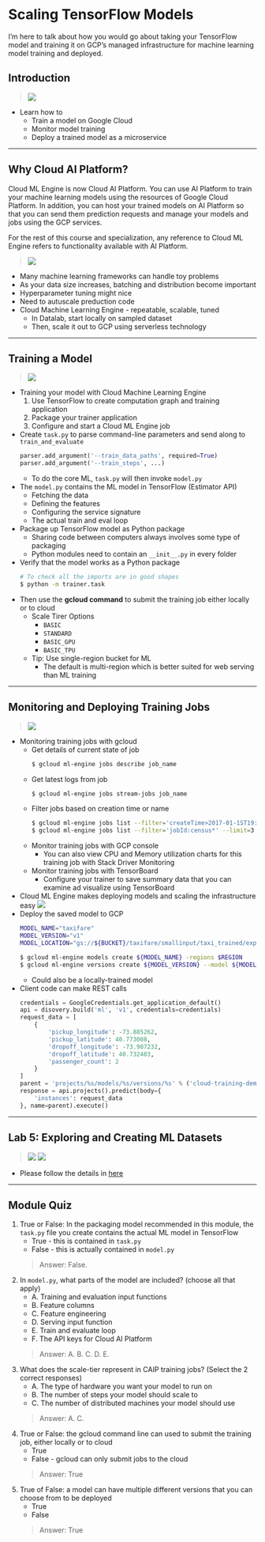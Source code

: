 # Scaling TensorFlow Models

I’m here to talk about how you would go about taking your TensorFlow model and training it on GCP’s managed infrastructure for machine learning model training and deployed.

## Introduction

> [![](https://img.youtube.com/vi/XPiZR-UfWHU/0.jpg)](https://youtu.be/XPiZR-UfWHU)

* Learn how to
    * Train a model on Google Cloud
    * Monitor model training
    * Deploy a trained model as a microservice

---
## Why Cloud AI Platform?

Cloud ML Engine is now Cloud AI Platform. You can use AI Platform to train your machine learning models using the resources of Google Cloud Platform. In addition, you can host your trained models on AI Platform so that you can send them prediction requests and manage your models and jobs using the GCP services.

For the rest of this course and specialization, any reference to Cloud ML Engine refers to functionality available with AI Platform.

> [![](https://img.youtube.com/vi/BdU9-v6hj08/0.jpg)](https://youtu.be/BdU9-v6hj08)

* Many machine learning frameworks can handle toy problems
* As your data size increases, batching and distribution become important
* Hyperparameter tuning might nice
* Need to autuscale preduction code
* Cloud Machine Learning Engine - repeatable, scalable, tuned
    * In Datalab, start locally on sampled dataset
    * Then, scale it out to GCP using serverless technology

---
## Training a Model

> [![](https://img.youtube.com/vi//0.jpg)](https://youtu.be/)

* Training your model with Cloud Machine Learning Engine
    1. Use TensorFlow to create computation graph and training application
    2. Package your trainer application
    3. Configure and start a Cloud ML Engine job
* Create `task.py` to parse command-line parameters and send along to `train_and_evaluate`
    ```python
    parser.add_argument('--train_data_paths', required=True)
    parser.add_argument('--train_steps', ...)
    ```
    * To do the core ML, `task.py` will then invoke `model.py`
* The `model.py` contains the ML model in TensorFlow (Estimator API)
    * Fetching the data
    * Defining the features
    * Configuring the service signature
    * The actual train and eval loop
* Package up TensorFlow model as Python package
    * Sharing code between computers always involves some type of packaging
    * Python modules need to contain an `__init__.py` in every folder
* Verify that the model works as a Python package
    ```bash
    # To check all the imports are in good shapes
    $ python -m trainer.task
    ```
* Then use the **gcloud command** to submit the training job either locally or to cloud
    * Scale Tirer Options
        * `BASIC`
        * `STANDARD`
        * `BASIC_GPU`
        * `BASIC_TPU`
    * Tip: Use single-region bucket for ML
        * The default is multi-region which is better suited for web serving than ML training

---
## Monitoring and Deploying Training Jobs

> [![](https://img.youtube.com/vi/wBXL73f0rGY/0.jpg)](https://youtu.be/wBXL73f0rGY)

* Monitoring training jobs with gcloud
    * Get details of current state of job
        ```bash
        $ gcloud ml-engine jobs describe job_name
        ```
    * Get latest logs from job
        ```bash
        $ gcloud ml-engine jobs stream-jobs job_name
        ```
    * Filter jobs based on creation time or name
        ```bash
        $ gcloud ml-engine jobs list --filter='createTime>2017-01-1ST19:00'
        $ gcloud ml-engine jobs list --filter='jobId:census*' --limit=3
        ```
    * Monitor training jobs with GCP console
        * You can also view CPU and Memory utilization charts for this training job with Stack Driver Monitoring
    * Monitor training jobs with TensorBoard
        * Configure your trainer to save summary data that you can examine ad visualize using TensorBoard
* Cloud ML Engine makes deploying models and scaling the infrastructure easy
    ![](../../../res/img/Coursera/TensorFlow/TensorFlow-4-1.pngs)
* Deploy the saved model to GCP
    ```bash
    MODEL_NAME="taxifare"
    MODEL_VERSION="v1"
    MODEL_LOCATION="gs://${BUCKET}/taxifare/smallinput/taxi_trained/export/Servo/.../"

    $ gcloud ml-engine models create ${MODEL_NAME} -regions $REGION
    $ gcloud ml-engine versions create ${MODEL_VERSION} --model ${MODEL_NAME} --origin ${MODEL_LOCATION} --runtime-version 1.4
    ```
    * Could also be a locally-trained model
* Client code can make REST calls
    ```python
    credentials = GoogleCredentials.get_application_default()
    api = disovery.build('ml', 'v1', credentials=credentials)
    request_data = [
        {
            'pickup_longitude': -73.885262,
            'pickup_latitude': 40.773008,
            'dropoff_longitude': -73.987232,
            'dropoff_latitude': 40.732403,
            'passenger_count': 2
        }
    ]
    parent = 'projects/%s/models/%s/versions/%s' % ('cloud-training-demos', 'taxifare', 'v1')
    response = api.projects().predict(body={
        'instances': request_data
    }, name=parent).execute()
    ```

---
## Lab 5: Exploring and Creating ML Datasets

> [![](https://img.youtube.com/vi/mIJ1fHP7gKA/0.jpg)](https://youtu.be/mIJ1fHP7gKA)
> [![](https://img.youtube.com/vi/jitEBAUQ9Lc/0.jpg)](https://youtu.be/jitEBAUQ9Lc)

* Please follow the details in [here](./Lab-5.md)

---
## Module Quiz

1. True or False: In the packaging model recommended in this module, the `task.py` file you create contains the actual ML model in TensorFlow
    * True - this is contained in `task.py`
    * False - this is actually contained in `model.py`
    > Answer: False.
2. In `model.py`, what parts of the model are included? (choose all that apply)
    * A. Training and evaluation input functions
    * B. Feature columns
    * C. Feature engineering
    * D. Serving input function
    * E. Train and evaluate loop
    * F. The API keys for Cloud AI Platform
    > Answer: A. B. C. D. E.
3. What does the scale-tier represent in CAIP training jobs? (Select the 2 correct responses)
    * A. The type of hardware you want your model to run on
    * B. The number of steps your model should scale to
    * C. The number of distributed machines your model should use
    > Answer: A. C.
4. True or False: the gcloud command line can used to submit the training job, either locally or to cloud
    * True
    * False - gcloud can only submit jobs to the cloud
    > Answer: True
5. True of False: a model can have multiple different versions that you can choose from to be deployed
    * True
    * False
    > Answer: True
